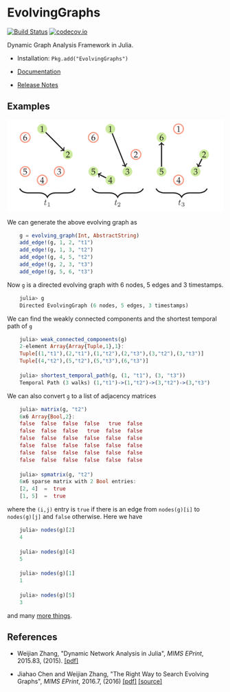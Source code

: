 # EvolvingGraphs

[![Build Status](https://travis-ci.org/weijianzhang/EvolvingGraphs.jl.svg?branch=master)](https://travis-ci.org/weijianzhang/EvolvingGraphs.jl)
[![codecov.io](https://codecov.io/github/weijianzhang/EvolvingGraphs.jl/coverage.svg?branch=master)](https://codecov.io/github/weijianzhang/EvolvingGraphs.jl?branch=master)

Dynamic Graph Analysis Framework in Julia.

* Installation: ``Pkg.add("EvolvingGraphs")``

* [Documentation](http://evolvinggraphsjl.readthedocs.org/en/latest/)

* [Release Notes](https://github.com/weijianzhang/EvolvingGraphs.jl/blob/master/NEWS.md)

## Examples

![simple evolving graph](doc/example1.png)

We can generate the above evolving graph as

```julia
    g = evolving_graph(Int, AbstractString)
	add_edge!(g, 1, 2, "t1")
	add_edge!(g, 1, 3, "t2")
	add_edge!(g, 4, 5, "t2")
	add_edge!(g, 2, 3, "t3")
	add_edge!(g, 5, 6, "t3")
```
Now ``g`` is a directed evolving graph with
6 nodes, 5 edges and 3 timestamps.

```julia
	julia> g
	Directed EvolvingGraph (6 nodes, 5 edges, 3 timestamps)
```

We can find the weakly connected components and the shortest
temporal path of ``g``

```julia
	julia> weak_connected_components(g)
	2-element Array{Array{Tuple,1},1}:
	Tuple[(1,"t1"),(2,"t1"),(1,"t2"),(2,"t3"),(3,"t2"),(3,"t3")]
	Tuple[(4,"t2"),(5,"t2"),(5,"t3"),(6,"t3")]

	julia> shortest_temporal_path(g, (1, "t1"), (3, "t3"))
	Temporal Path (3 walks) (1,"t1")->(1,"t2")->(3,"t2")->(3,"t3")
```

We can also convert ``g`` to a list of adjacency matrices

```julia
	julia> matrix(g, "t2")
	6x6 Array{Bool,2}:
	false  false  false  false   true  false
	false  false  false   true  false  false
	false  false  false  false  false  false
	false  false  false  false  false  false
	false  false  false  false  false  false
	false  false  false  false  false  false

	julia> spmatrix(g, "t2")
	6x6 sparse matrix with 2 Bool entries:
	[2, 4]  =  true
	[1, 5]  =  true
```

where the `(i,j)` entry is `true` if there is an edge from
`nodes(g)[i]` to `nodes(g)[j]` and `false` otherwise. Here we have

```julia
	julia> nodes(g)[2]
	4
	
	julia> nodes(g)[4]
	5
	
	julia> nodes(g)[1]
	1
	
	julia> nodes(g)[5]
	3
```

and many [more things](http://evolvinggraphsjl.readthedocs.org/en/latest/tutorial.html).


## References

- Weijian Zhang,
  "Dynamic Network Analysis in Julia",
  *MIMS EPrint*, 2015.83, (2015).
  [[pdf]](http://eprints.ma.man.ac.uk/2376/01/covered/MIMS_ep2015_83.pdf)

- Jiahao Chen and Weijian Zhang,
  "The Right Way to Search Evolving Graphs",
  *MIMS EPrint*, 2016.7, (2016)
  [[pdf]](http://eprints.ma.man.ac.uk/2445/01/covered/MIMS_ep2016_7.pdf)
  [[source]](https://github.com/jiahao/paper-evolving-graphs1)
